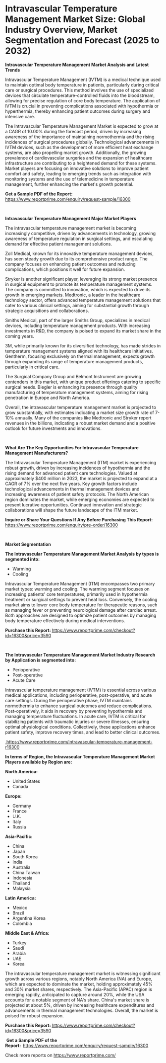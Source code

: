 <p><h1>Intravascular Temperature Management Market Size: Global Industry Overview, Market Segmentation and Forecast (2025 to 2032)</h1></p><p><strong>Intravascular Temperature Management Market Analysis and Latest Trends</strong></p>
<p><p>Intravascular Temperature Management (IVTM) is a medical technique used to maintain optimal body temperature in patients, particularly during critical care or surgical procedures. This method involves the use of specialized devices that circulate temperature-controlled fluids into the bloodstream, allowing for precise regulation of core body temperature. The application of IVTM is crucial in preventing complications associated with hypothermia or hyperthermia, thereby enhancing patient outcomes during surgery and intensive care.</p><p>The Intravascular Temperature Management Market is expected to grow at a CAGR of 10.00% during the forecast period, driven by increasing awareness of the importance of maintaining normothermia and the rising incidences of surgical procedures globally. Technological advancements in IVTM devices, such as the development of more efficient heat exchange systems, are also propelling market growth. Additionally, the growing prevalence of cardiovascular surgeries and the expansion of healthcare infrastructure are contributing to a heightened demand for these systems. Market players are focusing on innovative solutions to improve patient comfort and safety, leading to emerging trends such as integration with monitoring systems and the use of telemedicine in temperature management, further enhancing the market's growth potential.</p></p>
<p><strong>Get a Sample PDF of the Report:&nbsp;</strong> <a href="https://www.reportprime.com/enquiry/request-sample/16300?utm_campaign=2206&utm_medium=2&utm_source=Github&utm_content=ia&utm_term=20032025&utm_id=intravascular-temperature-management">https://www.reportprime.com/enquiry/request-sample/16300</a></p>
<p>&nbsp;</p>
<p><strong>Intravascular Temperature Management Major Market Players</strong></p>
<p><p>The intravascular temperature management market is becoming increasingly competitive, driven by advancements in technology, growing awareness of temperature regulation in surgical settings, and escalating demand for effective patient management solutions.</p><p>Zoll Medical, known for its innovative temperature management devices, has seen steady growth due to its comprehensive product range. The company focuses on enhancing patient outcomes and reducing complications, which positions it well for future expansion.</p><p>Stryker is another significant player, leveraging its strong market presence in surgical equipment to promote its temperature management systems. The company is committed to innovation, which is expected to drive its growth in emerging markets. Medtronic, a leader in the healthcare technology sector, offers advanced temperature management solutions that cater to various clinical settings, aiming for substantial growth through strategic acquisitions and collaborations.</p><p>Smiths Medical, part of the larger Smiths Group, specializes in medical devices, including temperature management products. With increasing investments in R&D, the company is poised to expand its market share in the coming years.</p><p>3M, while primarily known for its diversified technology, has made strides in temperature management systems aligned with its healthcare initiatives. Gentherm, focusing exclusively on thermal management, expects growth through expanding its range of temperature management products, particularly in critical care.</p><p>The Surgical Company Group and Belmont Instrument are growing contenders in this market, with unique product offerings catering to specific surgical needs. Biegler is enhancing its presence through quality manufacturing of temperature management systems, aiming for rising penetration in Europe and North America.</p><p>Overall, the intravascular temperature management market is projected to grow substantially, with estimates indicating a market size growth rate of 7-10% annually. Many of the companies like Medtronic and Stryker report revenues in the billions, indicating a robust market demand and a positive outlook for future investments and innovations.</p></p>
<p>&nbsp;</p>
<p><strong>What Are The Key Opportunities For Intravascular Temperature Management Manufacturers?</strong></p>
<p><p>The Intravascular Temperature Management (ITM) market is experiencing robust growth, driven by increasing incidences of hypothermia and the rising demand for advanced patient care technologies. Valued at approximately $400 million in 2023, the market is projected to expand at a CAGR of 7% over the next five years. Key growth factors include technological advancements in thermal management devices and increasing awareness of patient safety protocols. The North American region dominates the market, while emerging economies are expected to present lucrative opportunities. Continued innovation and strategic collaborations will shape the future landscape of the ITM market.</p></p>
<p><strong>Inquire or Share Your Questions If Any Before Purchasing This Report:</strong> <a href="https://www.reportprime.com/enquiry/pre-order/16300?utm_campaign=2206&utm_medium=2&utm_source=Github&utm_content=ia&utm_term=20032025&utm_id=intravascular-temperature-management">https://www.reportprime.com/enquiry/pre-order/16300</a></p>
<p>&nbsp;</p>
<p><strong>Market Segmentation</strong></p>
<p><strong>The Intravascular Temperature Management Market Analysis by types is segmented into:</strong></p>
<p><ul><li>Warming</li><li>Cooling</li></ul></p>
<p><p>Intravascular Temperature Management (ITM) encompasses two primary market types: warming and cooling. The warming segment focuses on increasing patients' core temperatures, primarily used in hypothermia treatment or surgical settings to prevent heat loss. Conversely, the cooling market aims to lower core body temperature for therapeutic reasons, such as managing fever or preventing neurological damage after cardiac arrest. Both approaches are designed to optimize patient outcomes by managing body temperature effectively during medical interventions.</p></p>
<p><strong>Purchase this Report:&nbsp;</strong><a href="https://www.reportprime.com/checkout?id=16300&price=3590&utm_campaign=2206&utm_medium=2&utm_source=Github&utm_content=ia&utm_term=20032025&utm_id=intravascular-temperature-management">https://www.reportprime.com/checkout?id=16300&price=3590</a></p>
<p>&nbsp;</p>
<p><strong>The Intravascular Temperature Management Market Industry Research by Application is segmented into:</strong></p>
<p><ul><li>Perioperative</li><li>Post-operative</li><li>Acute Care</li></ul></p>
<p><p>Intravascular temperature management (IVTM) is essential across various medical applications, including perioperative, post-operative, and acute care settings. During the perioperative phase, IVTM maintains normothermia to enhance surgical outcomes and reduce complications. Post-operatively, it aids in recovery by preventing hypothermia and managing temperature fluctuations. In acute care, IVTM is critical for stabilizing patients with traumatic injuries or severe illnesses, ensuring optimal physiological conditions. Collectively, these applications enhance patient safety, improve recovery times, and lead to better clinical outcomes.</p></p>
<p><a href="https://www.reportprime.com/intravascular-temperature-management-r16300?utm_campaign=2206&utm_medium=2&utm_source=Github&utm_content=ia&utm_term=20032025&utm_id=intravascular-temperature-management">&nbsp;https://www.reportprime.com/intravascular-temperature-management-r16300</a></p>
<p><strong>In terms of Region, the Intravascular Temperature Management Market Players available by Region are:</strong></p>
<p>
    <p> <strong> North America: </strong>
        <ul>
            <li>United States</li>
            <li>Canada</li>
        </ul>
        </p> 
    <p> <strong> Europe: </strong>
        <ul>
            <li>Germany</li>
            <li>France</li>
            <li>U.K.</li>
            <li>Italy</li>
            <li>Russia</li>
        </ul>
        </p> 
    <p> <strong> Asia-Pacific: </strong>
        <ul>
            <li>China</li>
            <li>Japan</li>
            <li>South Korea</li>
            <li>India</li>
            <li>Australia</li>
            <li>China Taiwan</li>
            <li>Indonesia</li>
            <li>Thailand</li>
            <li>Malaysia</li>
        </ul>
        </p> 
    <p> <strong> Latin America: </strong>
        <ul>
            <li>Mexico</li>
            <li>Brazil</li>
            <li>Argentina Korea</li>
            <li>Colombia</li>
        </ul>
        </p> 
    <p> <strong> Middle East & Africa: </strong>
        <ul>
            <li>Turkey</li>
            <li>Saudi</li>
            <li>Arabia</li>
            <li>UAE</li>
            <li>Korea</li>
        </ul>
    </p>
    </p>
<p><p>The intravascular temperature management market is witnessing significant growth across various regions, notably North America (NA) and Europe, which are expected to dominate the market, holding approximately 45% and 30% market shares, respectively. The Asia-Pacific (APAC) region is emerging rapidly, anticipated to capture around 20%, while the USA accounts for a notable segment of NA's share. China's market share is projected at about 5%, driven by increasing healthcare expenditures and advancements in thermal management technologies. Overall, the market is poised for robust expansion.</p></p>
<p><strong>Purchase this Report: </strong><a href="https://www.reportprime.com/checkout?id=16300&price=3590&utm_campaign=2206&utm_medium=2&utm_source=Github&utm_content=ia&utm_term=20032025&utm_id=intravascular-temperature-management">https://www.reportprime.com/checkout?id=16300&price=3590</a></p>
<p>&nbsp;<strong>Get a Sample PDF of the Report:&nbsp;&nbsp;</strong><a href="https://www.reportprime.com/enquiry/request-sample/16300?utm_campaign=2206&utm_medium=2&utm_source=Github&utm_content=ia&utm_term=20032025&utm_id=intravascular-temperature-management">https://www.reportprime.com/enquiry/request-sample/16300</a></p>
<p><strong></strong></p>
<p>Check more reports on <a href="https://www.reportprime.com/?utm_campaign=2206&utm_medium=2&utm_source=Github&utm_content=ia&utm_term=20032025&utm_id=intravascular-temperature-management">https://www.reportprime.com/</a></p>